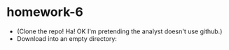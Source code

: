 homework-6
==========
   * (Clone the repo! Ha! OK I'm pretending the analyst doesn't use github.)
   * Download into an empty directory:
   
